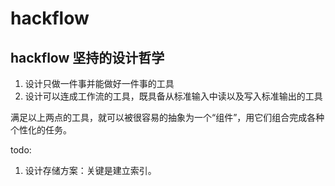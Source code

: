 # hackflow

## hackflow 坚持的设计哲学

1. 设计只做一件事并能做好一件事的工具
2. 设计可以连成工作流的工具，既具备从标准输入中读以及写入标准输出的工具

满足以上两点的工具，就可以被很容易的抽象为一个“组件”，用它们组合完成各种个性化的任务。

todo:

1. 设计存储方案：关键是建立索引。
